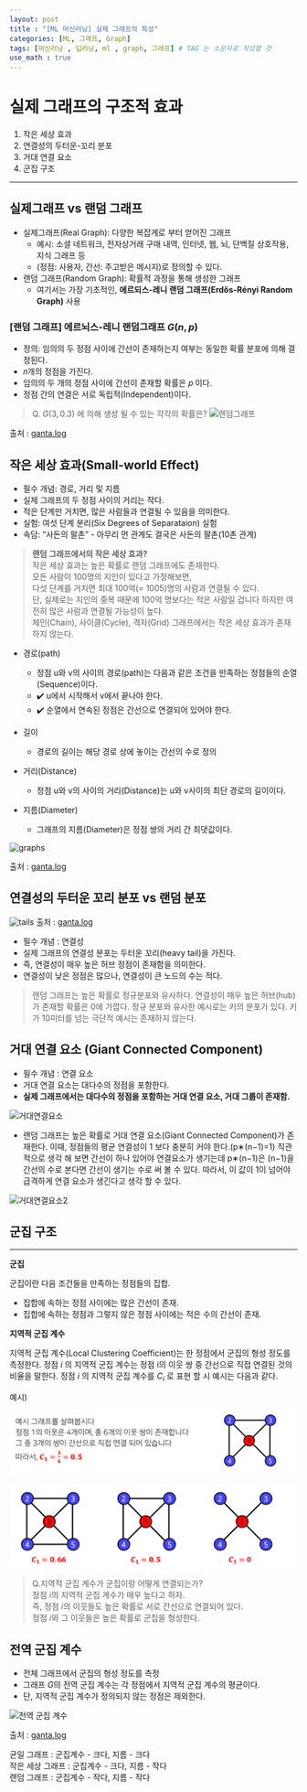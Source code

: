 ```yaml
---
layout: post
title : "[ML 머신러닝] 실제 그래프의 특성"
categories: [ML, 그래프, Graph]
tags: [머신러닝 , 딥러닝, ml , graph, 그래프] # TAG 는 소문자로 작성할 것
use_math : true
---
```


# **실제 그래프의 구조적 효과**
1. 작은 세상 효과
2. 연결성의 두터운-꼬리 분포
3. 거대 연결 요소
4. 군집 구조

---

## **실제그래프 vs 랜덤 그래프**

- 실제그래프(Real Graph): 다양한 복잡계로 부터 얻어진 그래프
  - 예시: 소셜 네트워크, 전자상거래 구매 내역, 인터넷, 웹, 뇌, 단백질 상호작용, 지식 그래프 등
  - (정점: 사용자, 간선: 주고받은 메시지)로 정의할 수 있다.
- 랜덤 그래프(Random Graph): 확률적 과정을 통해 생성한 그래프
  - 여기서는 가장 기초적인, <span class="custom_underline">**에르되스-레니 랜덤 그래프(Erdős-Rényi Random Graph)**</span> 사용

### **[랜덤 그래프] 에르뇌스-레니 랜덤그래프 $G(n,p)$**

- 정의: 임의의 두 정점 사이에 간선이 존재하는지 여부는 동일한 확률 분포에 의해 결정된다.
- 𝑛개의 정점을 가진다.
- 임의의 두 개의 정점 사이에 간선이 존재할 확률은 𝑝 이다.
- 정점 간의 연결은 서로 독립적(Independent)이다.

> Q. $G(3,0.3)$ 에 의해 생성 될 수 있는 각각의 확률은?
> ![랜덤그래프](https://media.vlpt.us/images/ganta/post/007b3a5d-ab22-413a-995e-287e628ab854/%E1%84%89%E1%85%B3%E1%84%8F%E1%85%B3%E1%84%85%E1%85%B5%E1%86%AB%E1%84%89%E1%85%A3%E1%86%BA%202021-02-22%20%E1%84%8B%E1%85%A9%E1%84%92%E1%85%AE%205.45.52.png)

출처 : [ganta.log](https://media.vlpt.us/images/ganta/post/007b3a5d-ab22-413a-995e-287e628ab854/%E1%84%89%E1%85%B3%E1%84%8F%E1%85%B3%E1%84%85%E1%85%B5%E1%86%AB%E1%84%89%E1%85%A3%E1%86%BA%202021-02-22%20%E1%84%8B%E1%85%A9%E1%84%92%E1%85%AE%205.45.52.png)

## **작은 세상 효과(Small-world Effect)**

- 필수 개념: 경로, 거리 및 지름
- 실제 그래프의 두 정점 사이의 거리는 작다.
- 적은 단계만 거치면, 많은 사람들과 연결될 수 있음을 의미한다.
- 실험: 여섯 단계 분리(Six Degrees of Separataion) 실험
- 속담: “사돈의 팔촌” - 아무리 먼 관계도 결국은 사돈의 팔촌(10촌 관계)

> **랜덤 그래프에서의 작은 세상 효과?** <br>
> 작은 세상 효과는 높은 확률로 랜덤 그래프에도 존재한다. <br>
> 모든 사람이 100명의 지인이 있다고 가정해보면, <br>
> 다섯 단계를 거치면 최대 100억(= 1005)명의 사람과 연결될 수 있다. <br>
> 단, 실제로는 지인의 중복 때문에 100억 명보다는 적은 사람일 겁니다 하지만 여전히 많은 사람과 연결될 가능성이 높다. <br>
> 체인(Chain), 사이클(Cycle), 격자(Grid) 그래프에서는 작은 세상 효과가 존재하지 않는다.

-  경로(path)
   - 정점 u와 v의 사이의 경로(path)는 다음과 같은 조건을 만족하는 정점들의 순열(Sequence)이다.
   - ✔️ u에서 시작해서 v에서 끝나야 한다.
   - ✔️ 순열에서 연속된 정점은 간선으로 연결되어 있어야 한다.

- 길이
  - 경로의 길이는 해당 경로 상에 놓이는 간선의 수로 정의

- 거리(Distance)
  - 정점 u와 v의 사이의 거리(Distance)는 u와 v사이의 최단 경로의 길이이다.

- 지름(Diameter)
  - 그래프의 지름(Diameter)은 정점 쌍의 거리 간 최댓값이다.

![graphs](https://media.vlpt.us/images/ganta/post/08cc61b0-5eba-44c9-8351-e3ca41a2ab50/%E1%84%89%E1%85%B3%E1%84%8F%E1%85%B3%E1%84%85%E1%85%B5%E1%86%AB%E1%84%89%E1%85%A3%E1%86%BA%202021-02-22%20%E1%84%8B%E1%85%A9%E1%84%92%E1%85%AE%206.02.02.png)

출처 : [ganta.log](https://velog.io/@ganta/Graph%EA%B8%B0%EC%B4%88%EC%9D%B4%EB%A1%A01)

## **연결성의 두터운 꼬리 분포 vs 랜덤 분포**

![tails](https://media.vlpt.us/images/ganta/post/aae2f1e7-d01f-4d0b-8317-06008c39f29b/%E1%84%89%E1%85%B3%E1%84%8F%E1%85%B3%E1%84%85%E1%85%B5%E1%86%AB%E1%84%89%E1%85%A3%E1%86%BA%202021-02-22%20%E1%84%8B%E1%85%A9%E1%84%92%E1%85%AE%206.20.09.png)
출처 : [ganta.log](https://velog.io/@ganta/Graph%EA%B8%B0%EC%B4%88%EC%9D%B4%EB%A1%A01)

- 필수 개념 : 연결성
- 실제 그래프의 연결성 분포는 두터운 꼬리(heavy tail)을 가진다.
- 즉, 연결성이 매우 높은 허브 정점이 존재함을 의미한다.
- 연결성이 낮은 정점은 많으나, 연결성이 큰 노드의 수는 적다.

> 랜덤 그래프는 높은 확률로 정규분포와 유사하다. 연결성이 매우 높은 허브(hub)가 존재할 확률은 0에 가깝다. 정규 분포와 유사한 예시로는 키의 분포가 있다. 키가 10미터를 넘는 극단적 예시는 존재하지 않는다. 

## **거대 연결 요소 (Giant Connected Component)**

- 필수 개념 : 연결 요소
- 거대 연결 요소는 대다수의 정점을 포함한다.
- **실제 그래프에서는 대다수의 정점을 포함하는 거대 연결 요소, 거대 그룹이 존재함.**

![거대연결요소](https://media.vlpt.us/images/ganta/post/dc1566a7-9892-41df-891c-694d87d396d7/%E1%84%89%E1%85%B3%E1%84%8F%E1%85%B3%E1%84%85%E1%85%B5%E1%86%AB%E1%84%89%E1%85%A3%E1%86%BA%202021-02-22%20%E1%84%8B%E1%85%A9%E1%84%92%E1%85%AE%206.35.19.png)

- 랜덤 그래프는 높은 확률로 거대 연결 요소(Giant Connected Component)가 존재한다.
이때, 정점들의 평균 연결성이 1 보다 충분히 커야 한다.(p∗(n−1)=1)
직관적으로 생각 해 보면 간선이 하나 있어야 연결요소가 생기는데 p∗(n−1)은 (n−1)을 간선의 수로 본다면 간선이 생기는 수로 써 볼 수 있다. 따라서, 이 값이 1이 넘어야 급격하게 연결 요소가 생긴다고 생각 할 수 있다.

![거대연결요소2](https://media.vlpt.us/images/ganta/post/8090a58b-c26c-4de0-b05d-b3c4d4d2bb70/%E1%84%89%E1%85%B3%E1%84%8F%E1%85%B3%E1%84%85%E1%85%B5%E1%86%AB%E1%84%89%E1%85%A3%E1%86%BA%202021-02-22%20%E1%84%8B%E1%85%A9%E1%84%92%E1%85%AE%206.51.14.png)

## **군집 구조**

---

**군집**

군집이란 다음 조건들을 만족하는 정점들의 집합.
- 집합에 속하는 정점 사이에는 많은 간선이 존재.
- 집합에 속하는 정점과 그렇지 않은 정점 사이에는 적은 수의 간선이 존재.

**지역적 군집 계수**

지역적 군집 계수(Local Clustering Coefficient)는 한 정점에서 군집의 형성 정도를 측정한다.
정점 $i$ 의 지역적 군집 계수는 정점 i의 이웃 쌍 중 간선으로 직접 연결된 것의 비율을 말한다.
정점 $i$ 의 지역적 군집 계수를 $C_i$
 로 표현 할 시 예시는 다음과 같다.


예시)


![지역적 군집 계수](/imgs/2022-03-04-2.png)

![지역적 군집 계수](/imgs/2022-03-04-1.png)

> Q.지역적 군집 계수가 군집이랑 어떻게 연결되는가? <br>
>정점 𝑖의 지역적 군집 계수가 매우 높다고 하자. <br>
>즉, 정점 𝑖의 이웃들도 높은 확률로 서로 간선으로 연결되어 있다. <br>정점 𝑖와 그 이웃들은 높은 확률로 군집을 형성한다.

## **전역 군집 계수**

- 전체 그래프에서 군집의 형성 정도를 측정
- 그래프 $G$의 전역 군집 계수는 각 정점에서 지역적 군집 계수의 평균이다.
- 단, 지역적 군집 계수가 정의되지 않는 정점은 제외한다.

![전역 군집 계수](https://media.vlpt.us/images/ganta/post/66d06439-99ff-4a92-8300-33f037a4a053/%E1%84%89%E1%85%B3%E1%84%8F%E1%85%B3%E1%84%85%E1%85%B5%E1%86%AB%E1%84%89%E1%85%A3%E1%86%BA%202021-02-22%20%E1%84%8B%E1%85%A9%E1%84%92%E1%85%AE%208.02.46.png)

출처 : [ganta.log](https://velog.io/@ganta/Graph%EA%B8%B0%EC%B4%88%EC%9D%B4%EB%A1%A01)

균일 그래프 : 군집계수 - 크다, 지름 - 크다 <br>
작은 세상 그래프 : 군집계수 - 크다, 지름 - 작다 <br>
랜덤 그래프 : 군집계수 - 작다, 지름 - 작다 <br>

